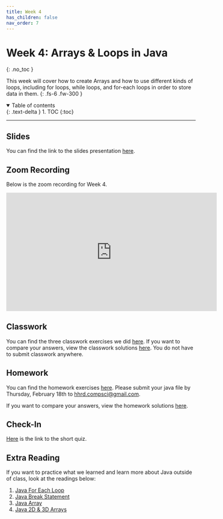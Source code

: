```yaml
---
title: Week 4
has_children: false
nav_order: 7
---
```


# Week 4: Arrays & Loops in Java
{: .no_toc }

This week will cover how to create Arrays and how to use different kinds of loops, including for loops, while loops, and for-each loops in order to store data in them.
{: .fs-6 .fw-300 }

<details open markdown="block">
  <summary>
    Table of contents
  </summary>
  {: .text-delta }
1. TOC
{:toc}
</details>

---

## Slides

You can find the link to the slides presentation [here](https://docs.google.com/presentation/d/1zmZSDykFskyCIt9-GC8_Rk5L0GluUROkV8V86eoINb8/edit?usp=sharing).

## Zoom Recording

Below is the zoom recording for Week 4.

<iframe width="560" height="315" src="https://www.youtube.com/embed/jr0Yk6PZbVc" frameborder="0" allow="accelerometer; autoplay; clipboard-write; encrypted-media; gyroscope; picture-in-picture" allowfullscreen></iframe>

## Classwork

You can find the three classwork exercises we did [here](https://docs.google.com/document/d/1GWddd4lOxahRnXH4h2QlbBjeh2Kbcq43VMk3WCG2gHc/edit?usp=sharing). If you want to compare your answers, view the classwork solutions [here](https://gist.github.com/rumaisaabdulhai/293eab2622a24e87243e006417037062). You do not have to submit classwork anywhere.

## Homework

You can find the homework exercises [here](https://docs.google.com/document/d/1sQbUmlcrqExFP5f_9Z2qQrrI8I8WRjCHTLlKKBhwvTg/edit?usp=sharing). Please submit your java file by Thursday, February 18th to [hhrd.compsci@gmail.com](mailto:hhrd.compsci@gmail.com).

If you want to compare your answers, view the homework solutions [here](https://gist.github.com/rumaisaabdulhai/d83ffbfea1a4e6e84705e770186540d0).

## Check-In

[Here](https://forms.gle/oPP2z9S3mJKFCkd5A) is the link to the short quiz.

## Extra Reading

If you want to practice what we learned and learn more about Java outside of class, look at the readings below:

1. [Java For Each Loop](https://www.programiz.com/java-programming/enhanced-for-loop)
2. [Java Break Statement](https://www.programiz.com/java-programming/break-statement)
3. [Java Array](https://www.programiz.com/java-programming/arrays)
4. [Java 2D & 3D Arrays](https://www.programiz.com/java-programming/multidimensional-array)